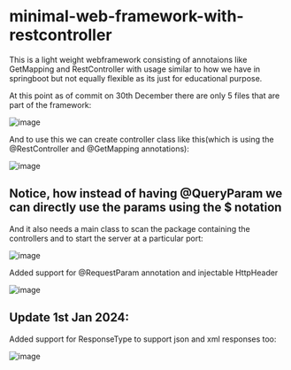 # minimal-web-framework-with-restcontroller

This is a light weight webframework consisting of annotaions like GetMapping and RestController with usage similar to how we have in springboot but not equally flexible as its just for educational purpose.

At this point as of commit on 30th December there are only 5 files that are part of the framework:

![image](https://github.com/devashish234073/minimal-web-framework-with-restcontroller/assets/20777854/4393147e-32b8-43c1-a548-cdb3b25ad59a)

And to use this we can create controller class like this(which is using the @RestController and @GetMapping annotations):

![image](https://github.com/devashish234073/minimal-web-framework-with-restcontroller/assets/20777854/78f320ac-8f53-4550-b7e4-189a7211a6ae)

## Notice, how instead of having @QueryParam we can directly use the params using the $ notation

And it also needs a main class to scan the package containing the controllers and to start the server at a particular port:

![image](https://github.com/devashish234073/minimal-web-framework-with-restcontroller/assets/20777854/39e622d9-fc58-46f7-85de-2fd31fc7fe3e)

Added support for @RequestParam annotation and injectable HttpHeader

![image](https://github.com/devashish234073/minimal-web-framework-with-restcontroller/assets/20777854/beed0d0e-5d9d-4f1a-be4c-1adba3b2a50a)

## Update 1st Jan 2024:

Added support for ResponseType to support json and xml responses too:

![image](https://github.com/devashish234073/minimal-web-framework-with-restcontroller/assets/20777854/70b29317-1d70-4974-8dcf-21060c698d5f)





